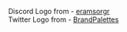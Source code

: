 Discord Logo from - [eramsorgr](https://github.com/eramsorgr/EramsorGR)<br>
Twitter Logo from - [BrandPalettes](https://brandpalettes.com)
